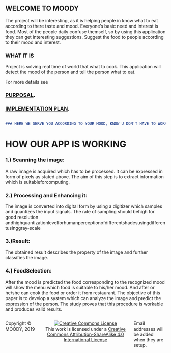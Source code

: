 ## WELCOME TO MOODY

The project will be interesting, as it is helping people in know what to eat according to there taste and  mood. Everyone’s basic need and interest is food. Most of the people daily confuse themself, so by  using this application they can get interesting suggestions. Suggest the food to people according to their mood and interest. 

### WHAT IT IS

Project is solving real time of world that what to cook. This application will detect the mood of the person and tell the person what to eat. 

For more details see 
### [PURPOSAL](https://github.com/Mood-Detection/moody.github.io/blob/ph-pages/purposal%20mood%20app.docx).
### [IMPLEMENTATION PLAN](https://github.com/Mood-Detection/moody.github.io/blob/ph-pages/PROJECT%20IMPLEMENTATION%20PLAN.docx).

```markdown

### HERE WE SERVE YOU ACCORDING TO YOUR MOOD, KNOW U DON'T HAVE TO WORRY ABOUT FOOD. 

```

# HOW OUR APP IS WORKING
### 1.) Scanning the image:
A raw image is acquired which has to be processed. It can be expressed in form of pixels as stated above. The aim of this step is to extract information which is suitableforcomputing. 
### 2.) Processing and Enhancing it: 
The image is converted into digital form by using a digitizer which samples and quantizes the input signals. The rate of sampling should behigh for good resolution andhighquantizationlevelforhumanperceptionofdifferentshadesusingdifferentusinggray-scale 
### 3.)Result:
The obtained result describes the property of the image and further classifies the image.
### 4.) FoodSelection:
After the mood is predicted the food corresponding to the recognized mood will show the menu which food is suitable to his/her mood. And after or he/she can cook the food or order it from restaurant. The objective of this paper is to develop a system  which can analyze the image and predict the expression of the person. The study proves that this procedure is workable and produces valid results.


<footer>
<p style="float:left; width: 20%;">
Copyright © MOODY, 2019
</p>
<p style="float:left; width: 60%; text-align:center;">
<a rel="fb" href="#"><img alt="Creative Commons License" style="border-width:0" src="https://i.creativecommons.org/l/by-sa/4.0/88x31.png" /></a><br />This work is licensed under a <a rel="license" href="http://creativecommons.org/licenses/by-sa/4.0/">Creative Commons Attribution-ShareAlike 4.0 International License</a>
</p>
<p style="float:left; width: 20%;">
Email addresses will be added when they are setup.
</p>
</footer>
